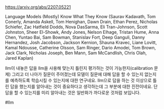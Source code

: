 https://arxiv.org/abs/2207.05221

Language Models (Mostly) Know What They Know (Saurav Kadavath, Tom Conerly, Amanda Askell, Tom Henighan, Dawn Drain, Ethan Perez, Nicholas Schiefer, Zac Hatfield Dodds, Nova DasSarma, Eli Tran-Johnson, Scott Johnston, Sheer El-Showk, Andy Jones, Nelson Elhage, Tristan Hume, Anna Chen, Yuntao Bai, Sam Bowman, Stanislav Fort, Deep Ganguli, Danny Hernandez, Josh Jacobson, Jackson Kernion, Shauna Kravec, Liane Lovitt, Kamal Ndousse, Catherine Olsson, Sam Ringer, Dario Amodei, Tom Brown, Jack Clark, Nicholas Joseph, Ben Mann, Sam McCandlish, Chris Olah, Jared Kaplan)

llm이 내놓은 답을 llm을 사용해 맞는지 틀린지 평가하는 것이 가능한지(calibration 문제) 그리고 더 나아가 질문이 주어졌는데 모델이 질문에 대해 답을 할 수 있는지 없는지를 예측하도록 학습시킬 수 있는지에 대한 연구네요. llm으로 답을 하는 것 이상으로 틀린 답을 했는지를 알아내는 것이 중요하다고 생각하는데 그 부분에 대한 진전이네요. 단 답을 할 수 있는지를 미리 알아내는 것은 일반화가 까다로운 것처럼 보입니다.

#llm